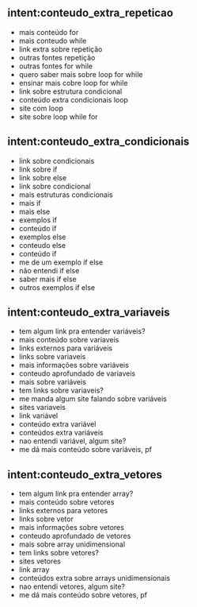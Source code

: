## intent:conteudo_extra_repeticao
- mais conteúdo for
- mais conteudo while
- link extra sobre repetição
- outras fontes repetição
- outras fontes for while
- quero saber mais sobre loop for while
- ensinar mais cobre loop for while
- link sobre estrutura condicional
- conteúdo extra condicionais loop
- site com loop
- site sobre loop while for

## intent:conteudo_extra_condicionais
- link sobre condicionais
- link sobre if
- link sobre else
- link sobre condicional
- mais estruturas condicionais
- mais if
- mais else
- exemplos if
- conteúdo if
- exemplos else
- conteudo else
- conteúdo if
- me de um exemplo if else
- não entendi if else
- saber mais if else
- outros exemplos if else

## intent:conteudo_extra_variaveis
- tem algum link pra entender variáveis?
- mais conteúdo sobre variaveis
- links externos para variáveis
- links sobre variaveis
- mais informações sobre variáveis
- conteudo aprofundado de variaveis
- mais sobre variáveis
- tem links sobre variaveis?
- me manda algum site falando sobre variáveis
- sites variaveis
- link variável
- conteúdo extra variável
- conteúdos extra variáveis
- nao entendi variável, algum site?
- me dá mais conteúdo sobre variáveis, pf

## intent:conteudo_extra_vetores
- tem algum link pra entender array?
- mais conteúdo sobre vetores
- links externos para vetores
- links sobre vetor
- mais informações sobre vetores
- conteudo aprofundado de vetores
- mais sobre array unidimensional
- tem links sobre vetores?
- sites vetores
- link array
- conteúdos extra sobre arrays unidimensionais
- nao entendi vetores, algum site?
- me dá mais conteúdo sobre vetores, pf